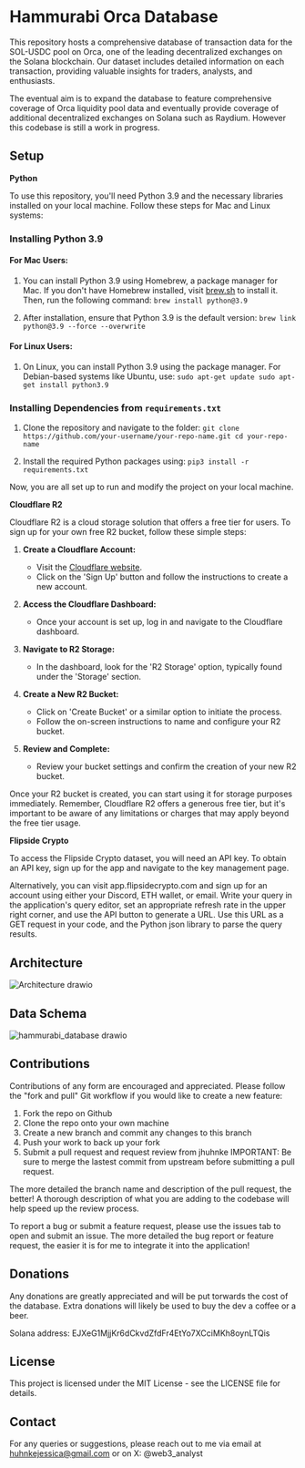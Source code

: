 # Hammurabi Orca Database

This repository hosts a comprehensive database of transaction data for the SOL-USDC pool on Orca, one of the leading decentralized exchanges on the Solana blockchain. Our dataset includes detailed information on each transaction, providing valuable insights for traders, analysts, and enthusiasts. 

The eventual aim is to expand the database to feature comprehensive coverage of Orca liquidity pool data and eventually provide coverage of additional decentralized exchanges on Solana such as Raydium. However this codebase is still a work in progress. 

## Setup 

**Python**

To use this repository, you'll need Python 3.9 and the necessary libraries installed on your local machine. Follow these steps for Mac and Linux systems:

### Installing Python 3.9

#### For Mac Users:
1. You can install Python 3.9 using Homebrew, a package manager for Mac. If you don't have Homebrew installed, visit [brew.sh](https://brew.sh) to install it. Then, run the following command:
   ```brew install python@3.9```

2. After installation, ensure that Python 3.9 is the default version: 
``brew link python@3.9 --force --overwrite``

#### For Linux Users: 
1. On Linux, you can install Python 3.9 using the package manager. For Debian-based systems like Ubuntu, use: 
``sudo apt-get update
sudo apt-get install python3.9``

### Installing Dependencies from `requirements.txt`

1. Clone the repository and navigate to the folder: 
``git clone https://github.com/your-username/your-repo-name.git
cd your-repo-name``

2. Install the required Python packages using: 
``pip3 install -r requirements.txt``

Now, you are all set up to run and modify the project on your local machine. 

**Cloudflare R2**

Cloudflare R2 is a cloud storage solution that offers a free tier for users. To sign up for your own free R2 bucket, follow these simple steps:

1. **Create a Cloudflare Account:**
   - Visit the [Cloudflare website](https://www.cloudflare.com/).
   - Click on the 'Sign Up' button and follow the instructions to create a new account.

2. **Access the Cloudflare Dashboard:**
   - Once your account is set up, log in and navigate to the Cloudflare dashboard.

3. **Navigate to R2 Storage:**
   - In the dashboard, look for the 'R2 Storage' option, typically found under the 'Storage' section.

4. **Create a New R2 Bucket:**
   - Click on 'Create Bucket' or a similar option to initiate the process.
   - Follow the on-screen instructions to name and configure your R2 bucket.

5. **Review and Complete:**
   - Review your bucket settings and confirm the creation of your new R2 bucket.

Once your R2 bucket is created, you can start using it for storage purposes immediately. Remember, Cloudflare R2 offers a generous free tier, but it's important to be aware of any limitations or charges that may apply beyond the free tier usage.

**Flipside Crypto**

To access the Flipside Crypto dataset, you will need an API key. To obtain an API key, sign up for the app and navigate to the key management page.

Alternatively, you can visit app.flipsidecrypto.com and sign up for an account using either your Discord, ETH wallet, or email. Write your query in the application's query editor, set an appropriate refresh rate in the upper right corner, and use the API button to generate a URL. Use this URL as a GET request in your code, and the Python json library to parse the query results.

## Architecture 

![Architecture drawio](https://github.com/jhuhnke/hammurabi-mysql-db/assets/91915469/603be1a6-7869-4751-83a1-cc7758c6a986)

## Data Schema

![hammurabi_database drawio](https://github.com/jhuhnke/hammurabi-mysql-db/assets/91915469/9ce29a33-f96d-4314-9224-639b6a2fe62b)

## Contributions

Contributions of any form are encouraged and appreciated. Please follow the "fork and pull" Git workflow if you would like to create a new feature:

  1. Fork the repo on Github
  2. Clone the repo onto your own machine
  3. Create a new branch and commit any changes to this branch
  4. Push your work to back up your fork
  5. Submit a pull request and request review from jhuhnke
IMPORTANT: Be sure to merge the lastest commit from upstream before submitting a pull request.

The more detailed the branch name and description of the pull request, the better! A thorough description of what you are adding to the codebase will help speed up the review process.

To report a bug or submit a feature request, please use the issues tab to open and submit an issue. The more detailed the bug report or feature request, the easier it is for me to integrate it into the application!

## Donations 

Any donations are greatly appreciated and will be put torwards the cost of the database. Extra donations will likely be used to buy the dev a coffee or a beer.

Solana address: EJXeG1MjjKr6dCkvdZfdFr4EtYo7XCciMKh8oynLTQis

## License 

This project is licensed under the MIT License - see the LICENSE file for details.

## Contact

For any queries or suggestions, please reach out to me via email at huhnkejessica@gmail.com or on X: @web3_analyst

